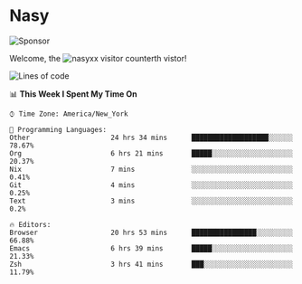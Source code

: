 # Nasy

<!--
<p align="center">
<img height="200" src="https://github-readme-stats.vercel.app/api?username=nasyxx&count_private=true&show_icons=true&theme=dracula&include_all_commits=true"/>
<img height="200" src="https://github-readme-stats.vercel.app/api/top-langs/?username=nasyxx&theme=dracula&hide=html,jupyter+notebook&count_private=true&show_icons=true"/>
</p>

  
----------------
-->

![Sponsor](https://img.shields.io/static/v1.svg?label=Sponsor&message=%E2%9D%A4&logo=GitHub&style=flat&color=pink)
 
Welcome, the ![nasyxx visitor counter](https://count.getloli.com/get/@nasyxx?theme=rule34)th vistor!
 
<!--START_SECTION:waka-->
![Lines of code](https://img.shields.io/badge/From%20Hello%20World%20I%27ve%20Written-599891%20lines%20of%20code-blue)

📊 **This Week I Spent My Time On** 

```text
⌚︎ Time Zone: America/New_York

💬 Programming Languages: 
Other                    24 hrs 34 mins      ███████████████████░░░░░░   78.67% 
Org                      6 hrs 21 mins       █████░░░░░░░░░░░░░░░░░░░░   20.37% 
Nix                      7 mins              ░░░░░░░░░░░░░░░░░░░░░░░░░   0.41% 
Git                      4 mins              ░░░░░░░░░░░░░░░░░░░░░░░░░   0.25% 
Text                     3 mins              ░░░░░░░░░░░░░░░░░░░░░░░░░   0.2%

🔥 Editors: 
Browser                  20 hrs 53 mins      ████████████████░░░░░░░░░   66.88% 
Emacs                    6 hrs 39 mins       █████░░░░░░░░░░░░░░░░░░░░   21.33% 
Zsh                      3 hrs 41 mins       ███░░░░░░░░░░░░░░░░░░░░░░   11.79%

```


<!--END_SECTION:waka-->

<!-- ![visitors](https://visitor-badge.laobi.icu/badge?page_id=nasyxx.nasyxx) -->
